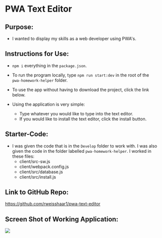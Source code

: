 # PWA Text Editor

## Purpose:
- I wanted to display my skills as a web developer using PWA's.

## Instructions for Use:
- `npm i` everything in the `package.json`.
- To run the program locally, type `npm run start:dev` in the root of the `pwa-homework-helper` folder.
- To use the app without having to download the project, click the link below.

- Using the application is very simple:
  - Type whatever you would like to type into the text editor. 
  - If you would like to install the text editor, click the install button.

## Starter-Code:
- I was given the code that is in the `Develop` folder to work with. I was also given the code in the folder labelled `pwa-homework-helper`. I worked in these files:
  - client/src-sw.js
  - client/webpack.config.js
  - client/src/database.js
  - client/src/install.js

## Link to GitHub Repo:
https://github.com/rweisshaar1/pwa-text-editor

## Screen Shot of Working Application:
<img src="./pwa-homework-helper/screen-shot/screen-shot-jate.png">